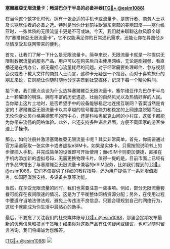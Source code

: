 **塞爾維亞无限流量卡：畅游巴尔干半岛的必备神器[[TG💪+ @esim1088](https://t.me/s/esim1088)]**

在当今这个数字化时代，拥有一张合适的手机卡或流量卡，是旅行者、商务人士以及长期居住者的必备之选。特别是当你计划前往欧洲东南部的美丽国度——塞尔维亚时，一张优质的无限流量卡更是不可或缺。今天，我们就来聊聊这款风靡全球的“塞爾維亞无限流量卡”，它不仅能满足你的日常通讯需求，还能让你在异国他乡尽情享受互联网带来的便利。

首先，让我们了解一下什么是无限流量卡。简单来说，无限流量卡就是一种提供无限制数据流量的服务产品，用户可以在购买后自由使用网络，无论是刷视频、看直播还是在线办公，都无需担心流量耗尽的问题。对于经常需要处理邮件、参与视频会议或者下载大文件的商务人士而言，这种卡无疑是一个福音。而对于喜欢旅行的朋友来说，它则能让你随时随地分享美景到社交媒体，记录下每一个精彩瞬间。

接下来，我们重点谈谈为什么选择塞爾維亞无限流量卡。塞尔维亚作为巴尔干半岛上一颗璀璨的明珠，拥有丰富的历史遗迹、壮丽的自然风光以及热情好客的人民。当你踏上这片土地时，是否希望手中的设备能够稳定地连接互联网？答案当然是肯定的！塞爾維亞无限流量卡以其卓越的信号覆盖能力和稳定的上网速度脱颖而出。无论你身处贝尔格莱德繁华的市中心，还是科帕奥尼克山间的小村庄，这张卡都能为你带来流畅的网络体验。此外，它还支持多种语言界面，方便不同国家的游客快速上手操作。

那么，如何注册并激活塞爾維亞无限流量卡呢？其实非常简单。首先，你需要通过官方渠道获取一张实体卡或者虚拟eSIM卡。如果是实体卡，只需按照说明书上的步骤插入手机，并完成简单的设置即可开始使用；而eSIM卡则更加便捷，直接在手机内添加新的虚拟号码，无需更换物理卡片。值得一提的是，目前市面上已经有许多品牌推出了与塞爾維亞无限流量卡兼容的eSIM服务，比如我们提到的[TG💪+ @esim1088](https://t.me/s/esim1088)，它们不仅提供了详细的教程指导，还为用户提供了一系列增值服务，如国际漫游支持、多设备共享等功能。

当然，在享受无限流量的同时，我们也需要注意一些事项。例如，部分无限流量套餐可能存在夜间限速的情况，这是为了平衡整体网络资源分配；另外，在使用过程中要遵守当地法律法规，避免上传违法不良信息。只要合理规划自己的网络行为，这张卡就能成为你生活中最贴心的助手。

最后，不要忘了关注我们的社交媒体账号[TG💪+ @esim1088](https://t.me/s/esim1088)，那里会定期发布最新的优惠信息和技术干货哦！如果你对这款产品有任何疑问或建议，也可以随时留言咨询，我们将竭诚为您解答。

[[TG💪+ @esim1088](https://t.me/s/esim1088)] ![](https://i.postimg.cc/4NQfJmqS/Snipaste-2025-05-13-00-14-12.png)